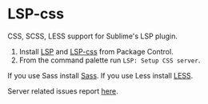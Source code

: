 # LSP-css
CSS, SCSS, LESS support for Sublime's LSP plugin.

1. Install [LSP](https://packagecontrol.io/packages/LSP) and [LSP-css]() from Package Control.
2. From the command palette run `LSP: Setup CSS server`.

If you use Sass install [Sass](https://packagecontrol.io/packages/Sass).
If you use Less install [LESS](https://packagecontrol.io/packages/LESS).

Server related issues report [here](https://github.com/vscode-langservers/vscode-css-languageserver).
